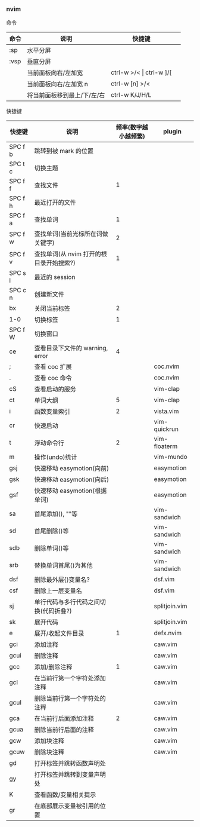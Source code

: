 ### nvim

命令

| 命令 | 说明                        | 快捷键                   |      |
| ---- | --------------------------- | ------------------------ | ---- |
| :sp  | 水平分屏                    |                          |      |
| :vsp | 垂直分屏                    |                          |      |
|      | 当前面板向右/左加宽         | ctrl-w >/< \| ctrl-w ]/[ |      |
|      | 当前面板向右/左加宽 n       | ctrl-w [n] >/<           |      |
|      | 将当前面板移到最上/下/左/右 | ctrl-w K/J/H/L           |      |

快捷键

| 快捷键       | 说明                                    | 频率(数字越小越频繁) | plugin        |
| ------------ | --------------------------------------- | -------------------- | ------------- |
| SPC f b      | 跳转到被 mark 的位置                    |                      |               |
| SPC t c      | 切换主题                                |                      |               |
| SPC f f      | 查找文件                                | 1                    |               |
| SPC f h      | 最近打开的文件                          |                      |               |
| SPC f a      | 查找单词                                | 1                    |               |
| SPC f w      | 查找单词(当前光标所在词做关键字)        | 2                    |               |
| SPC f v      | 查找单词(从 nvim 打开的根目录开始搜索?) | 1                    |               |
| SPC s l      | 最近的 session                          |                      |               |
| SPC c n      | 创建新文件                              |                      |               |
| <leader>bx   | 关闭当前标签                            | 2                    |               |
| <leader> 1-0 | 切换标签                                | 1                    |               |
| SPC f W      | 切换窗口                                |                      |               |
| <leader> ce  | 查看目录下文件的 warning, error         | 4                    |               |
| <leader> ;   | 查看 coc 扩展                           |                      | coc.nvim      |
| <leader>.    | 查看 coc 命令                           |                      | coc.nvim      |
| <leader>cS   | 查看启动的服务                          |                      | vim-clap      |
| <leader>ct   | 单词大纲                                | 5                    | vim-clap      |
| <leader>i    | 函数变量索引                            | 2                    | vista.vim     |
| <leader>cr   | 快速启动                                |                      | vim-quickrun  |
| <leader>t    | 浮动命令行                              | 2                    | vim-floaterm  |
| <leader>m    | 操作(undo)统计                          |                      | vim-mundo     |
| gsj          | 快速移动 easymotion(向前)               |                      | easymotion    |
| gsk          | 快速移动 easymotion(向后)               |                      | easymotion    |
| gsf          | 快速移动 easymotion(根据单词)           |                      | easymotion    |
| sa           | 首尾添加(), ""等                        |                      | vim-sandwich  |
| sd           | 首尾删除()等                            |                      | vim-sandwich  |
| sdb          | 删除单词()等                            |                      | vim-sandwich  |
| srb          | 替换单词首尾()为其他                    |                      | vim-sandwich  |
| dsf          | 删除最外层{}变量名?                     |                      | dsf.vim       |
| csf          | 删除上一层变量名                        |                      | dsf.vim       |
| sj           | 单行代码与多行代码之间切换(代码折叠?)   |                      | splitjoin.vim |
| sk           | 展开代码                                |                      | splitjoin.vim |
| <leader> e   | 展开/收起文件目录                       | 1                    | defx.nvim     |
| gci          | 添加注释                                |                      | caw.vim       |
| gcui         | 删除注释                                |                      | caw.vim       |
| gcc          | 添加/删除注释                           | 1                    | caw.vim       |
| gcI          | 在当前行第一个字符处添加注释            |                      | caw.vim       |
| gcuI         | 删除当前行第一个字符处的注释            |                      | caw.vim       |
| gca          | 在当前行后面添加注释                    | 2                    | caw.vim       |
| gcua         | 删除当前行后面的注释                    |                      | caw.vim       |
| gcw          | 添加块注释                              |                      | caw.vim       |
| gcuw         | 删除块注释                              |                      | caw.vim       |
| gd           | 打开标签并跳转函数声明处                |                      |               |
| gy           | 打开标签并跳转到变量声明处              |                      |               |
| K            | 查看函数/变量相关提示                   |                      |               |
| gr           | 在底部展示变量被引用的位置              |                      |               |